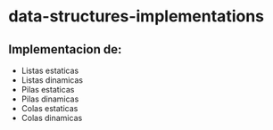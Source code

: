 # data-structures-implementations

## Implementacion de: 

- Listas estaticas 
- Listas dinamicas 
- Pilas estaticas 
- Pilas dinamicas 
- Colas estaticas 
- Colas dinamicas 
